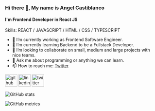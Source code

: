 ### Hi there 👋, My name is Angel Castiblanco
#### I'm Frontend Developer in React JS

Skills: REACT / JAVASCRIPT / HTML / CSS / TYPESCRIPT

- 🔭 I’m currently working as Frontend Software Engineer.
- 🌱 I’m currently learning Backend to be a Fullstack Developer.
- 👯 I’m looking to collaborate on small, medium and large projects with nice teams.
- 💬 Ask me about programming or anything we can learn.
- 📫 How to reach me: [Twitter](https://twitter.com/ADeveloperPlay) 


[<img src='https://cdn.jsdelivr.net/npm/simple-icons@3.0.1/icons/github.svg' alt='github' height='40'>](https://github.com/adcastiblanco)  [<img src='https://cdn.jsdelivr.net/npm/simple-icons@3.0.1/icons/linkedin.svg' alt='linkedin' height='40'>](https://www.linkedin.com/in/angel-castiblanco/)  [<img src='https://cdn.jsdelivr.net/npm/simple-icons@3.0.1/icons/twitter.svg' alt='twitter' height='40'>](https://twitter.com/ADeveloperPlay)  

![GitHub stats](https://github-readme-stats.vercel.app/api?username=adcastiblanco&show_icons=true)  

![GitHub metrics](https://metrics.lecoq.io/adcastiblanco)  

